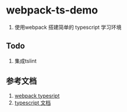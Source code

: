 # webpack-ts-demo
1. 使用webpack 搭建简单的 typescript 学习环境
   
## Todo
1. 集成tslint   

## 参考文档
1. [webpack typesript](https://www.webpackjs.com/guides/typescript/)
2. [typescript 文档](https://www.tslang.cn/docs/handbook/basic-types.html)